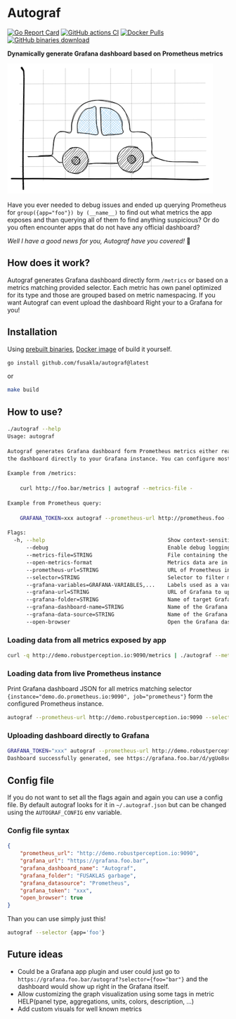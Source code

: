 # Autograf
[![Go Report
Card](https://goreportcard.com/badge/github.com/fusakla/autograf)](https://goreportcard.com/report/github.com/fusakla/autograf)
[![GitHub actions
CI](https://img.shields.io/github/workflow/status/fusakla/autograf/Go/master)](https://github.com/FUSAKLA/autograf/actions?query=branch%3Amain)
[![Docker Pulls](https://img.shields.io/docker/pulls/fusakla/autograf)](https://hub.docker.com/r/fusakla/autograf)
[![GitHub binaries
download](https://img.shields.io/github/downloads/fusakla/autograf/total?label=Prebuilt%20binaries%20downloads)](https://github.com/FUSAKLA/autograf/releases/latest)

**Dynamically generate Grafana dashboard based on Prometheus metrics**


![](./autograf.excalidraw.png)

Have you ever needed to debug issues and ended up querying Prometheus for `group({app="foo"}) by (__name__)` to find out
what metrics the app exposes and than querying all of them fo find anything suspicious? Or do you often encounter apps
that do not have any official dashboard?

_Well I have a good news for you, Autograf have you covered!_ :tada:

## How does it work?
Autograf generates Grafana dashboard directly form `/metrics` or based on a metrics matching provided selector. Each
metric has own panel optimized for its type and those are grouped based on metric namespacing. If you want Autograf can
event upload the dashboard Right your to a Grafana for you!

## Installation
Using [prebuilt binaries](https://github.com/FUSAKLA/autograf/releases/latest), [Docker
image](https://hub.docker.com/r/fusakla/autograf) of build it yourself.

```bash
go install github.com/fusakla/autograf@latest
```
or
```bash
make build
```

## How to use?

```bash
./autograf --help
Usage: autograf

Autograf generates Grafana dashboard form Prometheus metrics either read form a /metrics endpoint or queried form live Prometheus instance. The dashboard JSON is by default printed to stdout. But can also upload
the dashboard directly to your Grafana instance. You can configure most of the flags using config file. See the docs.

Example from /metrics:

    curl http://foo.bar/metrics | autograf --metrics-file -

Example from Prometheus query:

    GRAFANA_TOKEN=xxx autograf --prometheus-url http://prometheus.foo --selector {app='foo'} --grafana-url http://grafana.bar

Flags:
  -h, --help                                       Show context-sensitive help.
      --debug                                      Enable debug logging
      --metrics-file=STRING                        File containing the metrics exposed by app (will read stdin if se to - )
      --open-metrics-format                        Metrics data are in the application/openmetrics-text format.
      --prometheus-url=STRING                      URL of Prometheus instance to fetch the metrics from.
      --selector=STRING                            Selector to filter metrics from the Prometheus instance.
      --grafana-variables=GRAFANA-VARIABLES,...    Labels used as a variables for filtering in dashboard
      --grafana-url=STRING                         URL of Grafana to upload the dashboard to, if not specified, dashboard JSON is printed to stdout
      --grafana-folder=STRING                      Name of target Grafana folder
      --grafana-dashboard-name=STRING              Name of the Grafana dashboard
      --grafana-data-source=STRING                 Name of the Grafana datasource to use
      --open-browser                               Open the Grafana dashboard automatically in browser
```

### Loading data from all metrics exposed by app
```bash
curl -q http://demo.robustperception.io:9090/metrics | ./autograf --metrics-file -
```

### Loading data from live Prometheus instance
Print Grafana dashboard JSON for all metrics matching selector `{instance="demo.do.prometheus.io:9090",
job="prometheus"}` form the configured Prometheus instance.
```bash
autograf --prometheus-url http://demo.robustperception.io:9090 --selector '{instance="demo.do.prometheus.io:9090", job="prometheus"}'
```

### Uploading dashboard directly to Grafana
```bash
GRAFANA_TOKEN="xxx" autograf --prometheus-url http://demo.robustperception.io:9090 --selector '{instance="demo.do.prometheus.io:9090", job="prometheus"}' --grafana-url https://foo.bar --grafana-folder test
Dashboard successfully generated, see https://grafana.foo.bar/d/ygUo8se7k/autograf-dashboard
```

## Config file
If you do not want to set all the flags again and again you can use a config file. By default autograf looks for it in
`~/.autograf.json` but can be changed using the `AUTOGRAF_CONFIG` env variable.

### Config file syntax
```json
{
    "prometheus_url": "http://demo.robustperception.io:9090",
    "grafana_url": "https://grafana.foo.bar",
    "grafana_dashboard_name": "Autograf",
    "grafana_folder": "FUSAKLAS garbage",
    "grafana_datasource": "Prometheus",
    "grafana_token": "xxx",
    "open_browser": true
}
```

Than you can use simply just this!
```bash
autograf --selector {app='foo'}
```


## Future ideas
- Could be a Grafana app plugin and user could just go to `https://grafana.foo.bar/autograf?selector={foo="bar"}` and
  the dashboard would show up right in the Grafana itself.
- Allow customizing the graph visualization using some tags in metric HELP(panel type, aggregations, units, colors,
  description, ...)
- Add custom visuals for well known metrics 
